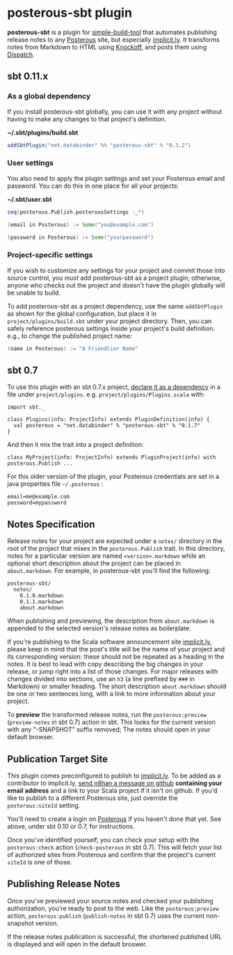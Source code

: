 posterous-sbt plugin
====================

**posterous-sbt** is a plugin for [simple-build-tool] that automates publishing release notes to any [Posterous] site, but especially [implicit.ly]. It transforms notes from Markdown to HTML using [Knockoff], and posts them using [Dispatch].

sbt 0.11.x
----------

### As a global dependency

If you install posterous-sbt globally, you can use it with any project
without having to make any changes to that project's definition.

**~/.sbt/plugins/build.sbt**

```scala
addSbtPlugin("net.databinder" %% "posterous-sbt" % "0.3.2")
```

### User settings

You also need to apply the plugin settings and set your Posterous
email and password. You can do this in one place for all your
projects:

**~/.sbt/user.sbt**

```scala
seq(posterous.Publish.posterousSettings :_*)

(email in Posterous) := Some("you@example.com")

(password in Posterous) := Some("yourpassword")
```

### Project-specific settings

If you wish to customize any settings for your project and commit
those into source control, you *must* add posterous-sbt as a project
plugin; otherwise, anyone who checks out the project and doesn't have
the plugin globally will be unable to build.

To add posterous-sbt as a project dependency, use the same
`addSbtPlugin` as shown for the global configuration, but place
it in `project/plugins/build.sbt` under your project directory. Then,
you can safely reference posterous settings inside your project's
build definition. e.g., to change the published project name:

```scala
(name in Posterous) := "A Friendlier Name"
```

sbt 0.7
-------

To use this plugin with an sbt 0.7.x project,
[declare it as a dependency][plugins] in a file under
`project/plugins`. e.g. `project/plugins/Plugins.scala` with:

    import sbt._

    class Plugins(info: ProjectInfo) extends PluginDefinition(info) {
      val posterous = "net.databinder" % "posterous-sbt" % "0.1.7"
    }

And then it mix the trait into a project definition:

    class MyProject(info: ProjectInfo) extends PluginProject(info) with posterous.Publish ...

For this older version of the plugin, your Posterous credentials are set in a java properties file `~/.posterous` :

    email=me@example.com
    password=mypassword

Notes Specification
-------------------

Release notes for your project are expected under a `notes/` directory in the root of the project that mixes in the `posterous.Publish` trait. In this directory, notes for a particular version are named `<version>.markdown` while an optional short description about the project can be placed in `about.markdown`. For example, in posterous-sbt you'll find the following:

    posterous-sbt/
      notes/
        0.1.0.markdown
        0.1.1.markdown
        about.markdown

When publishing and previewing, the description from `about.markdown` is appended to the selected version's release notes as boilerplate.

If you're publishing to the Scala software announcement site [implicit.ly], please keep in mind that the post's title will be the name of your project and its corresponding version: these should not be repeated as a heading in the notes. It is best to lead with copy describing the big changes in your release, or jump right into a list of those changes. For major releases with changes divided into sections, use an `h3` (a line prefixed by `###` in Markdown) or smaller heading. The short description `about.markdown` should be one or two sentences long, with a link to more information about your project.

To **preview** the transformed release notes, run the
`posterous:preview` (`preview-notes` in sbt 0.7) action in sbt. This
looks for the current version with any "-SNAPSHOT" suffix removed; The
notes should open in your default browser.

Publication Target Site
-----------------------

This plugin comes preconfigured to publish to [implicit.ly]. To be
added as a contributor to implicit.ly,
[send n8han a message on github][message] **containing your email
address** and a link to your Scala project if it isn't on github. If
you'd like to publish to a different Posterous site, just override the
`posterous:siteId` setting.

You'll need to create a login on [Posterous] if you haven't done that
yet. See above, under sbt 0.10 or 0.7, for instructions.

Once you've identified yourself, you can check your setup with the
`posterous:check` action (`check-posterous` in sbt 0.7). This will
fetch your list of authorized sites from Posterous and confirm that
the project's current `siteId` is one of those.

Publishing Release Notes
------------------------

Once you've previewed your source notes and checked your publishing
authorization, you're ready to post to the web. Like the
`posterous:preview` action, `posterous:publish` (`publish-notes` in
sbt 0.7) uses the current non-snapshot version.

If the release notes publication is successful, the shortened
published URL is displayed and will open in the default broswer.

[posterous-sbt]: http://github.com/n8han/posterous-sbt
[simple-build-tool]: https://github.com/harrah/xsbt/wiki
[Posterous]: http://posterous.com/
[Knockoff]: http://tristanhunt.com/projects/knockoff/
[Dispatch]: http://dispatch.databinder.net/
[implicit.ly]: http://implicit.ly/
[plugins]: http://code.google.com/p/simple-build-tool/wiki/SbtPlugins
[message]: http://github.com/inbox/new/n8han
